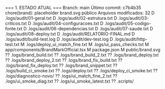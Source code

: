 === 1. ESTADO ATUAL ===
Branch: main
Último commit: c7b4b35 chore(brand): placeholder brand.svg público
Arquivos modificados: 32
 D .logs/audit/01-geral.txt
 D .logs/audit/02-estrutura.txt
 D .logs/audit/03-criticos.txt
 D .logs/audit/04-configuracoes.txt
 D .logs/audit/05-codigo-fonte.txt
 D .logs/audit/06-dependencias.txt
 D .logs/audit/07-saude.txt
 D .logs/audit/08-deploy.txt
 D .logs/audit/RELATORIO-FINAL.md
 D .logs/audit/build-test.log
 D .logs/audit/dev-test.log
 D .logs/audit/http-test.txt
 M .logs/deploy_ui_match_fine.txt
 M .logs/ui_pass_checks.txt
 M app/components/BrandMarkOfficial.tsx
 M package.json
 M public/brand.svg
?? .logs/brand_build.txt
?? .logs/brand_build_2.txt
?? .logs/brand_deploy.txt
?? .logs/brand_deploy_2.txt
?? .logs/brand_fix_build.txt
?? .logs/brand_fix_deploy.txt
?? .logs/brand_snippet.txt
?? .logs/build_ci_smoke.txt
?? .logs/deploy.txt
?? .logs/deploy_ci_smoke.txt
?? .logs/diagnostico-novo/
?? .logs/ui_match_fine_2.txt
?? .logs/ui_smoke_diag.txt
?? .logs/ui_smoke_latest.txt
?? .scripts/
